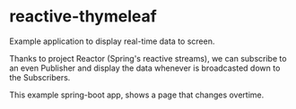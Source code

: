 # reactive-thymeleaf


Example application to display real-time data to screen.

Thanks to project Reactor (Spring's reactive streams), we can subscribe to an even Publisher and display the data whenever is broadcasted down to the Subscribers.

This example spring-boot app, shows a page that changes overtime.

